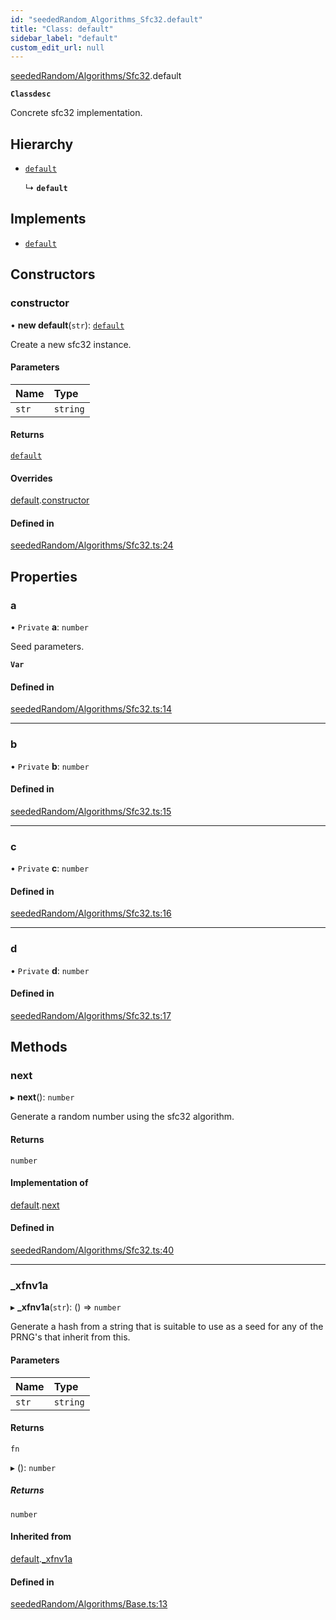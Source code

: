 ```yaml
---
id: "seededRandom_Algorithms_Sfc32.default"
title: "Class: default"
sidebar_label: "default"
custom_edit_url: null
---
```


[seededRandom/Algorithms/Sfc32](../modules/seededRandom_Algorithms_Sfc32.md).default

**`Classdesc`**

Concrete sfc32 implementation.

## Hierarchy

- [`default`](seededRandom_Algorithms_Base.default.md)

  ↳ **`default`**

## Implements

- [`default`](../interfaces/seededRandom_Algorithm.default.md)

## Constructors

### constructor

• **new default**(`str`): [`default`](seededRandom_Algorithms_Sfc32.default.md)

Create a new sfc32 instance.

#### Parameters

| Name | Type |
| :------ | :------ |
| `str` | `string` |

#### Returns

[`default`](seededRandom_Algorithms_Sfc32.default.md)

#### Overrides

[default](seededRandom_Algorithms_Base.default.md).[constructor](seededRandom_Algorithms_Base.default.md#constructor)

#### Defined in

[seededRandom/Algorithms/Sfc32.ts:24](https://github.com/lucasdamianjohnson/DivineVoxelEngine/blob/596fa7391478620ed460dfb4856ff0a763b91c49/divinestar/rng/src/seededRandom/Algorithms/Sfc32.ts#L24)

## Properties

### a

• `Private` **a**: `number`

Seed parameters.

**`Var`**

#### Defined in

[seededRandom/Algorithms/Sfc32.ts:14](https://github.com/lucasdamianjohnson/DivineVoxelEngine/blob/596fa7391478620ed460dfb4856ff0a763b91c49/divinestar/rng/src/seededRandom/Algorithms/Sfc32.ts#L14)

___

### b

• `Private` **b**: `number`

#### Defined in

[seededRandom/Algorithms/Sfc32.ts:15](https://github.com/lucasdamianjohnson/DivineVoxelEngine/blob/596fa7391478620ed460dfb4856ff0a763b91c49/divinestar/rng/src/seededRandom/Algorithms/Sfc32.ts#L15)

___

### c

• `Private` **c**: `number`

#### Defined in

[seededRandom/Algorithms/Sfc32.ts:16](https://github.com/lucasdamianjohnson/DivineVoxelEngine/blob/596fa7391478620ed460dfb4856ff0a763b91c49/divinestar/rng/src/seededRandom/Algorithms/Sfc32.ts#L16)

___

### d

• `Private` **d**: `number`

#### Defined in

[seededRandom/Algorithms/Sfc32.ts:17](https://github.com/lucasdamianjohnson/DivineVoxelEngine/blob/596fa7391478620ed460dfb4856ff0a763b91c49/divinestar/rng/src/seededRandom/Algorithms/Sfc32.ts#L17)

## Methods

### next

▸ **next**(): `number`

Generate a random number using the sfc32 algorithm.

#### Returns

`number`

#### Implementation of

[default](../interfaces/seededRandom_Algorithm.default.md).[next](../interfaces/seededRandom_Algorithm.default.md#next)

#### Defined in

[seededRandom/Algorithms/Sfc32.ts:40](https://github.com/lucasdamianjohnson/DivineVoxelEngine/blob/596fa7391478620ed460dfb4856ff0a763b91c49/divinestar/rng/src/seededRandom/Algorithms/Sfc32.ts#L40)

___

### \_xfnv1a

▸ **_xfnv1a**(`str`): () => `number`

Generate a hash from a string that is suitable to use as a seed for any
of the PRNG's that inherit from this.

#### Parameters

| Name | Type |
| :------ | :------ |
| `str` | `string` |

#### Returns

`fn`

▸ (): `number`

##### Returns

`number`

#### Inherited from

[default](seededRandom_Algorithms_Base.default.md).[_xfnv1a](seededRandom_Algorithms_Base.default.md#_xfnv1a)

#### Defined in

[seededRandom/Algorithms/Base.ts:13](https://github.com/lucasdamianjohnson/DivineVoxelEngine/blob/596fa7391478620ed460dfb4856ff0a763b91c49/divinestar/rng/src/seededRandom/Algorithms/Base.ts#L13)
